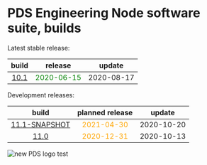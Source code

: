 
PDS Engineering Node software suite, builds
===========================================


Latest stable release:  

|build|release|update|
| :---: | :---: | :---: |
|[10.1](./10.1)|<span style="color:green">2020-06-15</span>|2020-08-17|
  


Development releases:  

|build|planned release|update|
| :---: | :---: | :---: |
|[11.1-SNAPSHOT](./11.1-SNAPSHOT)|<span style="color:orange">2021-04-30</span>|2020-10-20|
|[11.0](./11.0)|<span style="color:orange">2020-12-31</span>|2020-10-13|
  
![new PDS logo test](https://nasa-pds.github.io/pdsen-corral/images/logo.png)